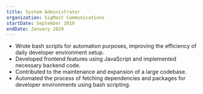 ```yaml
---
title: System Administrator
organization: SigMast Communications
startDate: September 2019
endDate: January 2020
---
```


- Wrote bash scripts for automation purposes, improving the efficiency of daily developer environment setup.
- Developed frontend features using JavaScript and implemented necessary backend code.
- Contributed to the maintenance and expansion of a large codebase.
- Automated the process of fetching dependencies and packages for developer environments using bash scripting.
